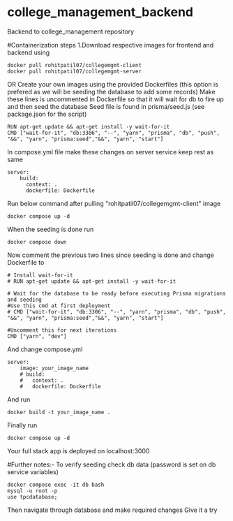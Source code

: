 # college_management_backend
Backend to college_management repository

#Containerization steps
1.Download respective images for frontend and backend using 
```
docker pull rohitpatil07/collegemgmt-client
docker pull rohitpatil07/collegemgmt-server
```
OR 
Create your own images using the provided Dockerfiles (this option is prefered as we will be seeding the database to add some records)
Make these lines is uncommented in Dockerfile so that it will wait for db to fire up and then seed the database
Seed file is found in prisma/seed.js (see package.json for the script)
```
RUN apt-get update && apt-get install -y wait-for-it
CMD ["wait-for-it", "db:3306", "--", "yarn", "prisma", "db", "push", "&&", "yarn", "prisma:seed","&&", "yarn", "start"]
```
In compose.yml file make these changes on server service keep rest as same
```
server:
    build: 
      context: .
      dockerfile: Dockerfile
```
Run below command after pulling "rohitpatil07/collegemgmt-client" image
```
docker compose up -d
```
When the seeding is done run
```
docker compose down
```
Now comment the previous two lines since seeding is done and change Dockerfile to
```
# Install wait-for-it
# RUN apt-get update && apt-get install -y wait-for-it

# Wait for the database to be ready before executing Prisma migrations and seeding
#Use this cmd at first deployment
# CMD ["wait-for-it", "db:3306", "--", "yarn", "prisma", "db", "push", "&&", "yarn", "prisma:seed","&&", "yarn", "start"]

#Uncomment this for next iterations
CMD ["yarn", "dev"]
```
And change compose.yml
```
server:
    image: your_image_name
    # build: 
    #   context: .
    #   dockerfile: Dockerfile
```
And run
```
docker build -t your_image_name .
```
Finally run 
```
docker compose up -d 
```
Your full stack app is deployed on localhost:3000

#Further notes:-
To verify seeding  check db data (password is set on db service variables)
```
docker compose exec -it db bash
mysql -u root -p
use tpcdatabase;
```
Then navigate through database and make required changes
Give it a try
